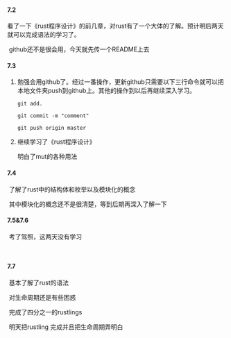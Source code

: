 #### 7.2

​	看了一下《rust程序设计》的前几章，对rust有了一个大体的了解。预计明后两天就可以完成语法的学习了。

​	github还不是很会用，今天就先传一个README上去



#### 7.3

 1. 勉强会用github了。经过一番操作，更新github只需要以下三行命令就可以把本地文件夹push到github上。其他的操作到以后再继续深入学习。

    `git add.`

    `git commit -m "comment"`

    `git push origin master`

 2. 继续学习了《rust程序设计》

    明白了mut的各种用法

#### 7.4

​	了解了rust中的结构体和枚举以及模块化的概念

​    其中模块化的概念还不是很清楚，等到后期再深入了解一下

#### 7.5&7.6

​	考了驾照，这两天没有学习

​	

#### 7.7

​	基本了解了rust的语法

​	对生命周期还是有些困惑

​	完成了四分之一的rustlings

​	明天把rustling 完成并且把生命周期弄明白